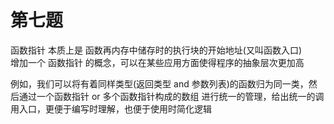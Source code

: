 # 第七题

函数指针 本质上是 函数再内存中储存时的执行块的开始地址(又叫函数入口)  
增加一个 函数指针 的概念，可以在某些应用方面使得程序的抽象层次更加高  

例如，我们可以将有着同样类型(返回类型 and 参数列表)的函数归为同一类，然后通过一个函数指针 or 多个函数指针构成的数组 进行统一的管理，给出统一的调用入口，更便于编写时理解，也便于使用时简化逻辑  
